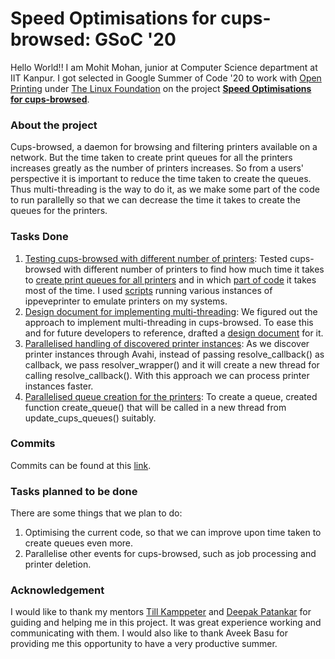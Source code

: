 # Speed Optimisations for cups-browsed: GSoC '20

Hello World!! I am Mohit Mohan, junior at Computer Science department at IIT Kanpur. I got selected in Google Summer of Code '20 to work with [Open Printing](https://openprinting.github.io/) under [The Linux Foundation](https://www.linuxfoundation.org/) on the project [**Speed Optimisations for cups-browsed**](https://summerofcode.withgoogle.com/projects/#4892000249184256).

### About the project

Cups-browsed, a daemon for browsing and filtering printers available on a network. But the time taken to create print queues for all the printers increases greatly as the number of printers increases. So from a users' perspective it is important to reduce the time taken to create the queues. Thus multi-threading is the way to do it, as we make some part of the code to run parallelly so that we can decrease the time it takes to create the queues for the printers.  

### Tasks Done

1. [Testing cups-browsed with different number of printers](https://github.com/mohitmo/Testing): Tested cups-browsed with different number of printers to find how much time it takes to [create print queues for all printers](https://github.com/mohitmo/Testing/blob/master/Test_result_without_cluster.txt) and in which [part of code](https://docs.google.com/spreadsheets/d/1Gldqr_x5y25Pd8DsT9eg4ba5BiArtWqbSbsx2QcQnFQ/edit#gid=0) it takes most of the time. I used [scripts](https://github.com/mohitmo/Testing/blob/master/script1.sh) running various instances of ippeveprinter to emulate printers on my systems.
2. [Design document for implementing multi-threading](https://github.com/mohitmo/design-document-cups-browsed): We figured out the approach to implement multi-threading in cups-browsed. To ease this and for future developers to reference, drafted a [design document](https://github.com/mohitmo/design-document-cups-browsed/blob/master/doc.md) for it.
3. [Parallelised handling of discovered printer instances](https://github.com/mohitmo/cups-filters/commit/db4eee4d4cf535aca9ff28b5d025d5ff519e0059): As we discover printer instances through Avahi, instead of passing resolve_callback() as callback, we pass resolver_wrapper() and it will create a new thread for calling resolve_callback(). With this approach we can process printer instances faster.
4. [Parallelised queue creation for the printers](https://github.com/mohitmo/cups-filters/commit/0d3965f8c6ddb5d914e86fa1b7a6250942c33d43): To create a queue, created function create_queue() that will be called in a new thread from update_cups_queues() suitably. 

### Commits

Commits can be found at this [link](https://github.com/mohitmo/cups-filters/commits?author=mohitmo).

### Tasks planned to be done

There are some things that we plan to do:

1. Optimising the current code, so that we can improve upon time taken to create queues even more.
2. Parallelise other events for cups-browsed, such as job processing and printer deletion.

### Acknowledgement 

I would like to thank my mentors [Till Kamppeter](https://github.com/tillkamppeter) and [Deepak Patankar](https://github.com/deepak0405) for guiding and helping me in this project. It was great experience working and communicating with them. I would also like to thank Aveek Basu for providing me this opportunity to have a very productive summer. 
